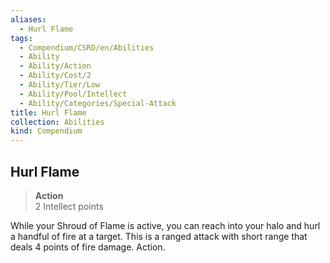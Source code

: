 ```yaml
---
aliases:
  - Hurl Flame
tags:
  - Compendium/CSRD/en/Abilities
  - Ability
  - Ability/Action
  - Ability/Cost/2
  - Ability/Tier/Low
  - Ability/Pool/Intellect
  - Ability/Categories/Special-Attack
title: Hurl Flame
collection: Abilities
kind: Compendium
---
```

## Hurl Flame  
>**Action**  
>2 Intellect points
  
While your Shroud of Flame is active, you can reach into your halo and hurl a handful of fire at a target. This is a ranged attack with short range that deals 4 points of fire damage. Action.